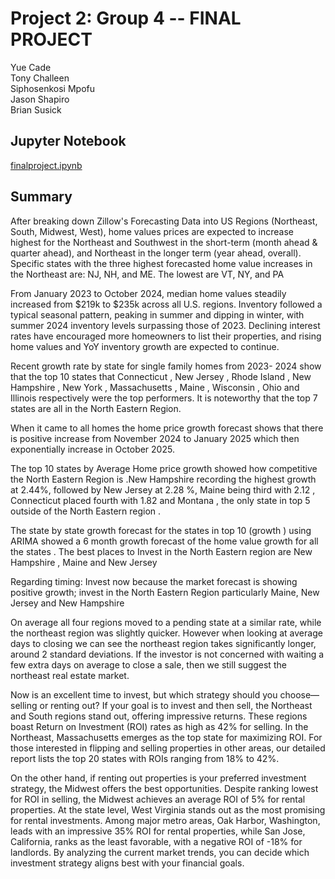 # Project 2: Group 4 -- FINAL PROJECT

Yue Cade \
Tony Challeen \
Siphosenkosi Mpofu \
Jason Shapiro \
Brian Susick

## Jupyter Notebook

[finalproject.ipynb](./finalproject.ipynb)

## Summary

After breaking down Zillow's Forecasting Data into US Regions (Northeast, South, Midwest, West), home values prices are expected to increase highest for the Northeast and Southwest in the short-term (month ahead & quarter ahead), and Northeast in the longer term (year ahead, overall). Specific states with the three highest forecasted home value increases in the Northeast are: NJ, NH, and ME. The lowest are VT, NY, and PA

From January 2023 to October 2024, median home values steadily increased from $219k to $235k across all U.S. regions. Inventory followed a typical seasonal pattern, peaking in summer and dipping in winter, with summer 2024 inventory levels surpassing those of 2023. Declining interest rates have encouraged more homeowners to list their properties, and rising home values and YoY inventory growth are expected to continue.

Recent growth rate by state for single family homes from 2023- 2024 show that the top 10 states that Connecticut , New Jersey , Rhode Island , New Hampshire , New York , Massachusetts , Maine , Wisconsin , Ohio and Illinois respectively were the top performers. It is noteworthy that the top 7 states are all in the North Eastern Region.

When it came to all homes the home price growth forecast shows that there is positive increase from November 2024 to January 2025 which then exponentially increase in October 2025.

The top 10 states by Average Home price growth showed how competitive the North Eastern Region is .New Hampshire recording the highest growth at 2.44%, followed by New Jersey at 2.28 %, Maine being third with 2.12 , Connecticut placed fourth with 1.82 and Montana , the only state in top 5 outside of the North Eastern region .

The state by state growth forecast for the states in top 10 (growth ) using ARIMA showed a 6 month growth forecast of the home value growth for all the states . The best places to Invest in the North Eastern region are New Hampshire , Maine and New Jersey

Regarding timing: Invest now because the market forecast is showing positive growth; invest in the North Eastern Region particularly Maine, New Jersey and New Hampshire

On average all four regions moved to a pending state at a similar rate, while the northeast region was slightly quicker. However when looking at average days to closing we can see the northeast region takes significantly longer, around 2 standard deviations. If the investor is not concerned with waiting a few extra days on average to close a sale, then we still suggest the northeast real estate market.

Now is an excellent time to invest, but which strategy should you choose—selling or renting out? If your goal is to invest and then sell, the Northeast and South regions stand out, offering impressive returns. These regions boast Return on Investment (ROI) rates as high as 42% for selling. In the Northeast, Massachusetts emerges as the top state for maximizing ROI. For those interested in flipping and selling properties in other areas, our detailed report lists the top 20 states with ROIs ranging from 18% to 42%.

On the other hand, if renting out properties is your preferred investment strategy, the Midwest offers the best opportunities. Despite ranking lowest for ROI in selling, the Midwest achieves an average ROI of 5% for rental properties. At the state level, West Virginia stands out as the most promising for rental investments. Among major metro areas, Oak Harbor, Washington, leads with an impressive 35% ROI for rental properties, while San Jose, California, ranks as the least favorable, with a negative ROI of -18% for landlords.
By analyzing the current market trends, you can decide which investment strategy aligns best with your financial goals.
